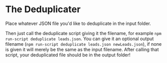 # The Deduplicater
Place whatever JSON file you'd like to deduplicate in the input folder.  

Then just call the deduplicate script giving it the filename, for example `npm run-script deduplicate leads.json`. You can give it an optional output filename (`npm run-script deduplicate leads.json newLeads.json`), if none is given it will merely be the same as the input filename. After calling that script, your deduplicated file should be in the output folder!
